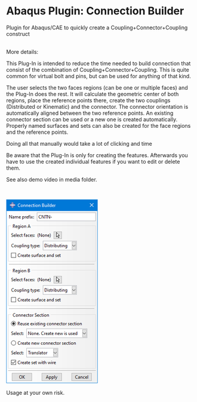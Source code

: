 # Abaqus Plugin: Connection Builder
Plugin for Abaqus/CAE to quickly create a Coupling+Connector+Coupling construct

<br>
More details:

This Plug-In is intended to reduce the time needed to build connection that consist of the combination of Coupling+Connector+Coupling. This is quite common for virtual bolt and pins, but can be used for anything of that kind.

The user selects the two faces regions (can be one or multiple faces) and the Plug-In does the rest. It will calculate the geometric center of both regions, place the reference points there, create the two couplings (Distributed or Kinematic) and the connector. The connector orientation is automatically aligned between the two reference points. An existing connector section can be used or a new one is created automatically. Properly named surfaces and sets can also be created for the face regions and the reference points.

Doing all that manually would take a lot of clicking and time

Be aware that the Plug-In is only for creating the features. Afterwards you have to use the created individual features if you want to edit or delete them.

See also demo video in media folder.

<br>

![Image of Plugin UI](media/UI_ConnectionBuilder.png)


Usage at your own risk.